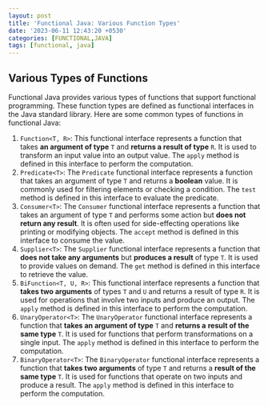 ```yaml
---
layout: post
title: 'Functional Java: Various Function Types'
date: '2023-06-11 12:43:20 +0530'
categories: [FUNCTIONAL,JAVA]
tags: [functional, java]
---
```


## Various Types of Functions

Functional Java provides various types of functions that support functional programming. These function types are defined as functional interfaces in the Java standard library. Here are some common types of functions in functional Java:

1. `Function<T, R>`: This functional interface represents a function that takes **an argument of type** `T` and **returns a result of type** `R`. It is used to transform an input value into an output value. The `apply` method is defined in this interface to perform the computation.
2. `Predicate<T>`: The `Predicate` functional interface represents a function that takes an argument of type `T` and returns a **boolean** value. It is commonly used for filtering elements or checking a condition. The `test` method is defined in this interface to evaluate the predicate.
3. `Consumer<T>`: The `Consumer` functional interface represents a function that takes an argument of type `T` and performs some action but **does not return any result**. It is often used for side-effecting operations like printing or modifying objects. The `accept` method is defined in this interface to consume the value.
4. `Supplier<T>`: The `Supplier` functional interface represents a function that **does not take any arguments** but **produces a result** of type `T`. It is used to provide values on demand. The `get` method is defined in this interface to retrieve the value.
5. `BiFunction<T, U, R>`: This functional interface represents a function that **takes two arguments** of types `T` and `U` and returns a result of type `R`. It is used for operations that involve two inputs and produce an output. The `apply` method is defined in this interface to perform the computation.
6. `UnaryOperator<T>`: The `UnaryOperator` functional interface represents a function that **takes an argument of type** `T` and **returns a** **result of the same type** `T`. It is used for functions that perform transformations on a single input. The `apply` method is defined in this interface to perform the computation.
7. `BinaryOperator<T>`: The `BinaryOperator` functional interface represents a function that **takes two arguments** of type `T` and returns a **result of the same type** `T`. It is used for functions that operate on two inputs and produce a result. The `apply` method is defined in this interface to perform the computation.